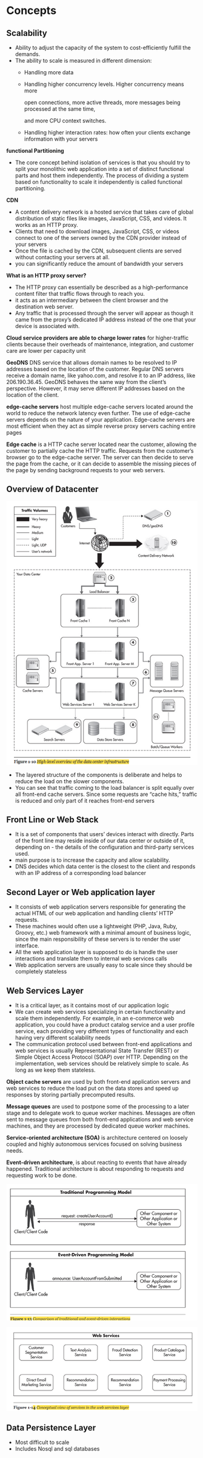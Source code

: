 # Concepts

## Scalability

* Ability to adjust the capacity of the system to cost-efficiently fulfill the demands. 
* The ability to scale is measured in different dimension:
  * Handling more data
  * Handling higher concurrency levels. Higher concurrency means more 

    open connections, more active threads, more messages being processed at the same time, 

    and more CPU context switches.

  * Handling higher interaction rates: how often your clients exchange information with your servers

**functional Partitioning**

* The core concept behind isolation of services is that you should try to split your monolithic web application into a set of distinct functional parts and host them independently. The process of dividing a system based on functionality to scale it independently is called functional partitioning.

**CDN**

* A content delivery network is a hosted service that takes care of global distribution of static files like images, JavaScript, CSS, and videos. It works as an HTTP proxy. 
* Clients that need to download images, JavaScript, CSS, or videos connect to one of the servers owned by the CDN provider instead of your servers
* Once the file is cached by the CDN, subsequent clients are served without contacting your servers at all.
* you can significantly reduce the amount of bandwidth your servers 

**What is an HTTP proxy server?**

* The HTTP proxy can essentially be described as a high-performance content filter that traffic flows through to reach you. 
* it acts as an intermediary between the client browser and the destination web server. 
* Any traffic that is processed through the server will appear as though it came from the proxy’s dedicated IP address instead of the one that your device is associated with.

**Cloud service providers are able to charge lower rates** for higher-traffic clients because their overheads of maintenance, integration, and customer care are lower per capacity unit

**GeoDNS** DNS service that allows domain names to be resolved to IP addresses based on the location of the customer. Regular DNS servers receive a domain name, like yahoo.com, and resolve it to an IP address, like 206.190.36.45. GeoDNS behaves the same way from the client’s perspective. However, it may serve different IP addresses based on the location of the client.

**edge-cache servers** host multiple edge-cache servers located around the world to reduce the network latency even further. The use of edge-cache servers depends on the nature of your application. Edge-cache servers are most efficient when they act as simple reverse proxy servers caching entire pages

**Edge cache** is a HTTP cache server located near the customer, allowing the customer to partially cache the HTTP traffic. Requests from the customer’s browser go to the edge-cache server. The server can then decide to serve the page from the cache, or it can decide to assemble the missing pieces of the page by sending background requests to your web servers.

## Overview of Datacenter

![picture 1](../.gitbook/assets/f4ef8cbdf18f0895158350ddbb158d3ceb29db56b6e8733c62220644647ae16d.png)

* The layered structure of the components is deliberate and helps to reduce the load on the slower components. 
* You can see that traffic coming to the load balancer is split equally over all front-end cache servers. Since some requests are “cache hits,” traffic is reduced and only part of it reaches front-end servers

## Front Line or Web Stack

* It is a set of components that users’ devices interact with directly. Parts of the front line may reside inside of our data center or outside of it, depending on - the details of the configuration and third-party services used. 
* main purpose is to increase the capacity and allow scalability.
* DNS decides which data center is the closest to the client and responds with an IP address of a corresponding load balancer 

## Second Layer or Web application layer

* It consists of web application servers responsible for generating the actual HTML of our web application and handling clients’ HTTP requests. 
* These machines would often use a lightweight \(PHP, Java, Ruby, Groovy, etc.\) web framework with a minimal amount of business logic, since the main responsibility of these servers is to render the user interface. 
* All the web application layer is supposed to do is handle the user interactions and translate them to internal web services calls
* Web application servers are usually easy to scale since they should be completely stateless

## Web Services Layer

* It is a critical layer, as it contains most of our application logic
* We can create web services specializing in certain functionality and scale them independently. For example, in an e-commerce web application, you could have a product catalog service and a user profile service, each providing very different types of functionality and each having very different scalability needs
* The communication protocol used between front-end applications and web services is usually Representational State Transfer \(REST\) or Simple Object Access Protocol \(SOAP\) over HTTP. Depending on the implementation, web services should be relatively simple to scale. As long as we keep them stateless.

**Object cache servers** are used by both front-end application servers and web services to reduce the load put on the data stores and speed up responses by storing partially precomputed results.

**Message queues** are used to postpone some of the processing to a later stage and to delegate work to queue worker machines. Messages are often sent to message queues from both front-end applications and web service machines, and they are processed by dedicated queue worker machines.

**Service-oriented architecture \(SOA\)** is architecture centered on loosely coupled and highly autonomous services focused on solving business needs.

**Event-driven architecture**, is about reacting to events that have already happened. Traditional architecture is about responding to requests and requesting work to be done.

![picture 2](../.gitbook/assets/d3402d8231e74a8d45a197bd82bfad260317d5bc3ec5d00248796eaa48cb2537.png)

![picture 3](../.gitbook/assets/800b4dd38ea1168814c6d4927320ec3ed5ea146c36f7842033f5fafbc0ad681e.png)

## Data Persistence Layer

* Most difficult to scale
* Includes Nosql and sql databases


